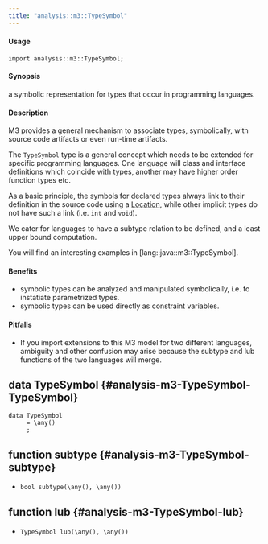 ```yaml
---
title: "analysis::m3::TypeSymbol"
---
```


#### Usage

`import analysis::m3::TypeSymbol;`


#### Synopsis

a symbolic representation for types that occur in programming languages.

#### Description

M3 provides a general mechanism to associate types, symbolically, with source code artifacts or even run-time artifacts.

The `TypeSymbol` type is a general concept which needs to be extended for specific programming languages. One language will 
class and interface definitions which coincide with types, another may have higher order function types etc.

As a basic principle, the symbols for declared types always link to their definition in the source code using a [Location](/docs/Rascal/Expressions/Values/Location),
while other implicit types do not have such a link (i.e. `int` and `void`).

We cater for languages to have a subtype relation to be defined, and a least upper bound computation. 

You will find an interesting examples in [lang::java::m3::TypeSymbol].



#### Benefits

*  symbolic types can be analyzed and manipulated symbolically, i.e. to instatiate parametrized types.
*  symbolic types can be used directly as constraint variables.

#### Pitfalls

*  If you import extensions to this M3 model for two different languages, ambiguity and other confusion may arise 
because the subtype and lub functions of the two languages will merge.


## data TypeSymbol {#analysis-m3-TypeSymbol-TypeSymbol}

```rascal
data TypeSymbol  
     = \any()
     ;
```

## function subtype {#analysis-m3-TypeSymbol-subtype}

* ``bool subtype(\any(), \any())``

## function lub {#analysis-m3-TypeSymbol-lub}

* ``TypeSymbol lub(\any(), \any())``

